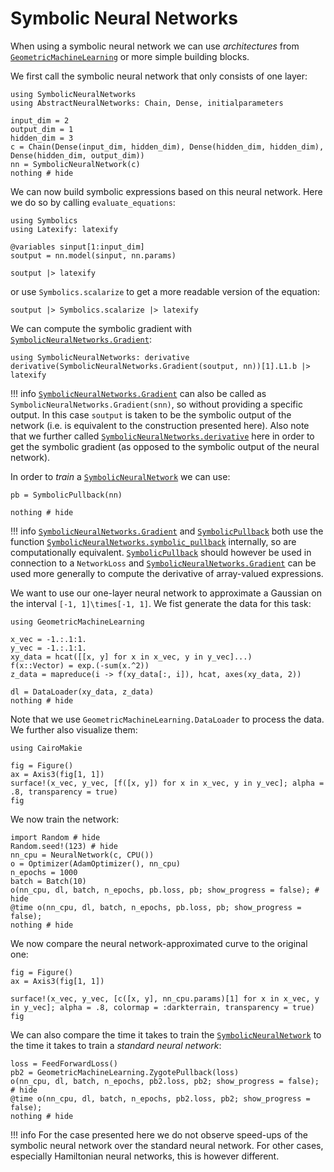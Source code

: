 # Symbolic Neural Networks

When using a symbolic neural network we can use *architectures* from [`GeometricMachineLearning`](https://github.com/JuliaGNI/GeometricMachineLearning.jl) or more simple building blocks.

We first call the symbolic neural network that only consists of one layer:

```@example snn
using SymbolicNeuralNetworks
using AbstractNeuralNetworks: Chain, Dense, initialparameters

input_dim = 2
output_dim = 1
hidden_dim = 3
c = Chain(Dense(input_dim, hidden_dim), Dense(hidden_dim, hidden_dim), Dense(hidden_dim, output_dim))
nn = SymbolicNeuralNetwork(c)
nothing # hide
```

We can now build symbolic expressions based on this neural network. Here we do so by calling `evaluate_equations`:

```@example snn
using Symbolics
using Latexify: latexify

@variables sinput[1:input_dim]
soutput = nn.model(sinput, nn.params)

soutput |> latexify
```

or use `Symbolics.scalarize` to get a more readable version of the equation:

```@example snn
soutput |> Symbolics.scalarize |> latexify
```

We can compute the symbolic gradient with [`SymbolicNeuralNetworks.Gradient`](@ref):

```@example snn
using SymbolicNeuralNetworks: derivative
derivative(SymbolicNeuralNetworks.Gradient(soutput, nn))[1].L1.b |> latexify
```

!!! info
    [`SymbolicNeuralNetworks.Gradient`](@ref) can also be called as `SymbolicNeuralNetworks.Gradient(snn)`, so without providing a specific output. In this case `soutput` is taken to be the symbolic output of the network (i.e. is equivalent to the construction presented here). Also note that we further called [`SymbolicNeuralNetworks.derivative`](@ref) here in order to get the symbolic gradient (as opposed to the symbolic output of the neural network).

In order to *train* a [`SymbolicNeuralNetwork`](@ref) we can use:

```@example snn
pb = SymbolicPullback(nn)

nothing # hide
```

!!! info
    [`SymbolicNeuralNetworks.Gradient`](@ref) and [`SymbolicPullback`](@ref) both use the function [`SymbolicNeuralNetworks.symbolic_pullback`](@ref) internally, so are computationally equivalent. [`SymbolicPullback`](@ref) should however be used in connection to a `NetworkLoss` and [`SymbolicNeuralNetworks.Gradient`](@ref) can be used more generally to compute the derivative of array-valued expressions.

We want to use our one-layer neural network to approximate a Gaussian on the interval ``[-1, 1]\times[-1, 1]``. We fist generate the data for this task:

```@example snn
using GeometricMachineLearning

x_vec = -1.:.1:1.
y_vec = -1.:.1:1.
xy_data = hcat([[x, y] for x in x_vec, y in y_vec]...)
f(x::Vector) = exp.(-sum(x.^2))
z_data = mapreduce(i -> f(xy_data[:, i]), hcat, axes(xy_data, 2))

dl = DataLoader(xy_data, z_data)
nothing # hide
```

Note that we use `GeometricMachineLearning.DataLoader` to process the data. We further also visualize them: 

```@example snn
using CairoMakie

fig = Figure()
ax = Axis3(fig[1, 1])
surface!(x_vec, y_vec, [f([x, y]) for x in x_vec, y in y_vec]; alpha = .8, transparency = true)
fig
```

We now train the network:

```@example snn
import Random # hide
Random.seed!(123) # hide
nn_cpu = NeuralNetwork(c, CPU())
o = Optimizer(AdamOptimizer(), nn_cpu)
n_epochs = 1000
batch = Batch(10)
o(nn_cpu, dl, batch, n_epochs, pb.loss, pb; show_progress = false); # hide
@time o(nn_cpu, dl, batch, n_epochs, pb.loss, pb; show_progress = false);
nothing # hide
```

We now compare the neural network-approximated curve to the original one:

```@example snn
fig = Figure()
ax = Axis3(fig[1, 1])

surface!(x_vec, y_vec, [c([x, y], nn_cpu.params)[1] for x in x_vec, y in y_vec]; alpha = .8, colormap = :darkterrain, transparency = true)
fig
```

We can also compare the time it takes to train the [`SymbolicNeuralNetwork`](@ref) to the time it takes to train a *standard neural network*:

```@example snn
loss = FeedForwardLoss()
pb2 = GeometricMachineLearning.ZygotePullback(loss)
o(nn_cpu, dl, batch, n_epochs, pb2.loss, pb2; show_progress = false); # hide
@time o(nn_cpu, dl, batch, n_epochs, pb2.loss, pb2; show_progress = false);
nothing # hide
```

!!! info
    For the case presented here we do not observe speed-ups of the symbolic neural network over the standard neural network. For other cases, especially Hamiltonian neural networks, this is however different.